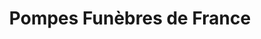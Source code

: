 ---
title: "Pompes Funèbres de France"
url: /caen/pompes-funebres-de-france/
shop: directeurs de funérailles
---